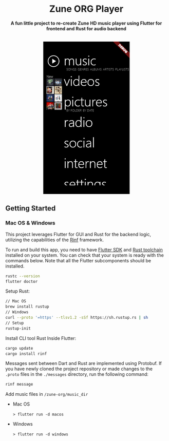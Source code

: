 <h1 align="center">Zune ORG Player</h1>

<div style="text-align: center; margin-bottom: 32px;">
	<b>A fun little project to re-create Zune HD music player using Flutter for frontend and Rust for audio backend</b>
</div>
<div style="text-align: center;">
  <img src="demo.gif" alt="Demo GIF" />
</div>

## Getting Started

### Mac OS & Windows

This project leverages Flutter for GUI and Rust for the backend logic,
utilizing the capabilities of the
[Rinf](https://pub.dev/packages/rinf) framework.

To run and build this app, you need to have
[Flutter SDK](https://docs.flutter.dev/get-started/install)
and [Rust toolchain](https://www.rust-lang.org/tools/install)
installed on your system.
You can check that your system is ready with the commands below.
Note that all the Flutter subcomponents should be installed.

```bash
rustc --version
flutter doctor
```

Setup Rust:
```bash
// Mac OS
brew install rustup
// Windows
curl --proto '=https' --tlsv1.2 -sSf https://sh.rustup.rs | sh
// Setup
rustup-init
```
Install CLI tool Rust Inside Flutter:
```bash
cargo update
cargo install rinf
```
Messages sent between Dart and Rust are implemented using Protobuf.
If you have newly cloned the project repository
or made changes to the `.proto` files in the `./messages` directory,
run the following command:

```bash
rinf message
```
Add music files in `/zune-org/music_dir`


- Mac OS

  `> flutter run -d macos`

- Windows

  `> flutter run -d windows`